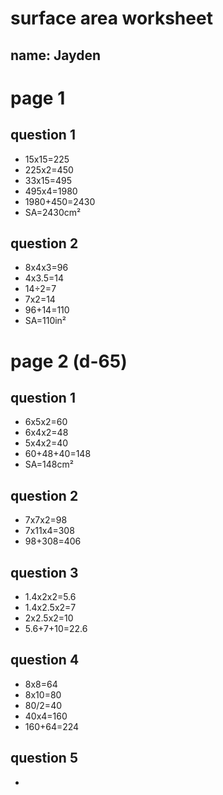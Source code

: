 # surface area worksheet

## name: Jayden

# page 1

## question 1
- 15x15=225
- 225x2=450
- 33x15=495
- 495x4=1980
- 1980+450=2430
- SA=2430cm²

## question 2
- 8x4x3=96
- 4x3.5=14
- 14÷2=7
- 7x2=14
- 96+14=110
- SA=110in²

# page 2 (d-65)

## question 1
- 6x5x2=60
- 6x4x2=48
- 5x4x2=40
- 60+48+40=148
- SA=148cm²

## question 2
- 7x7x2=98
- 7x11x4=308
- 98+308=406

## question 3
- 1.4x2x2=5.6
- 1.4x2.5x2=7
- 2x2.5x2=10
- 5.6+7+10=22.6

## question 4
- 8x8=64
- 8x10=80
- 80/2=40
- 40x4=160
- 160+64=224

## question 5
- 
